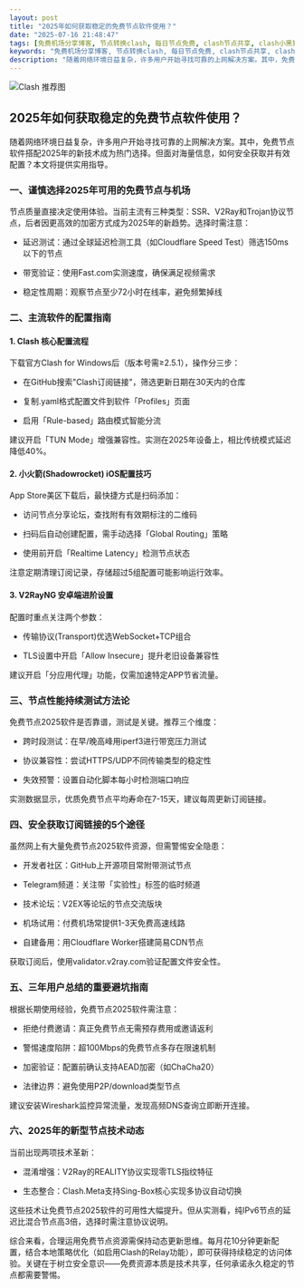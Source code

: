 ```yaml
---
layout: post
title: "2025年如何获取稳定的免费节点软件使用？"
date: "2025-07-16 21:48:47"
tags: [免费机场分享博客, 节点转换clash, 每日节点免费, clash节点共享, clash小黑猫下载]
keywords: "免费机场分享博客, 节点转换clash, 每日节点免费, clash节点共享, clash小黑猫下载"
description: "随着网络环境日益复杂，许多用户开始寻找可靠的上网解决方案。其中，免费节点软件搭配2025年的新技术成为热门选择。但面对海量信息，如何安全获取并有效配置？本文将提供实用指导。"
---
```


![Clash 推荐图](https://clashjd.github.io/assets/img/机场订阅免费.png)

## 2025年如何获取稳定的免费节点软件使用？

随着网络环境日益复杂，许多用户开始寻找可靠的上网解决方案。其中，免费节点软件搭配2025年的新技术成为热门选择。但面对海量信息，如何安全获取并有效配置？本文将提供实用指导。

### 一、谨慎选择2025年可用的免费节点与机场

节点质量直接决定使用体验。当前主流有三种类型：SSR、V2Ray和Trojan协议节点，后者因更高效的加密方式成为2025年的新趋势。选择时需注意：

- 延迟测试：通过全球延迟检测工具（如Cloudflare Speed Test）筛选150ms以下的节点

- 带宽验证：使用Fast.com实测速度，确保满足视频需求

- 稳定性周期：观察节点至少72小时在线率，避免频繁掉线

### 二、主流软件的配置指南

#### 1. Clash 核心配置流程

下载官方Clash for Windows后（版本号需≥2.5.1），操作分三步：

- 在GitHub搜索"Clash订阅链接"，筛选更新日期在30天内的仓库

- 复制.yaml格式配置文件到软件「Profiles」页面

- 启用「Rule-based」路由模式智能分流

建议开启「TUN Mode」增强兼容性。实测在2025年设备上，相比传统模式延迟降低40%。

#### 2. 小火箭(Shadowrocket) iOS配置技巧

App Store美区下载后，最快捷方式是扫码添加：

- 访问节点分享论坛，查找附有有效期标注的二维码

- 扫码后自动创建配置，需手动选择「Global Routing」策略

- 使用前开启「Realtime Latency」检测节点状态

注意定期清理订阅记录，存储超过5组配置可能影响运行效率。

#### 3. V2RayNG 安卓端进阶设置

配置时重点关注两个参数：

- 传输协议(Transport)优选WebSocket+TCP组合

- TLS设置中开启「Allow Insecure」提升老旧设备兼容性

建议开启「分应用代理」功能，仅需加速特定APP节省流量。

### 三、节点性能持续测试方法论

免费节点2025软件是否靠谱，测试是关键。推荐三个维度：

- 跨时段测试：在早/晚高峰用iperf3进行带宽压力测试

- 协议兼容性：尝试HTTPS/UDP不同传输类型的稳定性

- 失效预警：设置自动化脚本每小时检测端口响应

实测数据显示，优质免费节点平均寿命在7-15天，建议每周更新订阅链接。

### 四、安全获取订阅链接的5个途径

虽然网上有大量免费节点2025软件资源，但需警惕安全隐患：

- 开发者社区：GitHub上开源项目常附带测试节点

- Telegram频道：关注带「实验性」标签的临时频道

- 技术论坛：V2EX等论坛的节点交流版块

- 机场试用：付费机场常提供1-3天免费高速线路

- 自建备用：用Cloudflare Worker搭建简易CDN节点

获取订阅后，使用validator.v2ray.com验证配置文件安全性。

### 五、三年用户总结的重要避坑指南

根据长期使用经验，免费节点2025软件需注意：

- 拒绝付费邀请：真正免费节点无需预存费用或邀请返利

- 警惕速度陷阱：超100Mbps的免费节点多存在限速机制

- 加密验证：配置前确认支持AEAD加密（如ChaCha20）

- 法律边界：避免使用P2P/download类型节点

建议安装Wireshark监控异常流量，发现高频DNS查询立即断开连接。

### 六、2025年的新型节点技术动态

当前出现两项技术革新：

- 混淆增强：V2Ray的REALITY协议实现零TLS指纹特征

- 生态整合：Clash.Meta支持Sing-Box核心实现多协议自动切换

这些技术让免费节点2025软件的可用性大幅提升。但从实测看，纯IPv6节点的延迟比混合节点高3倍，选择时需注意协议说明。

综合来看，合理运用免费节点资源需保持动态更新思维。每月花10分钟更新配置，结合本地策略优化（如启用Clash的Relay功能），即可获得持续稳定的访问体验。关键在于树立安全意识——免费资源本质是技术共享，任何承诺永久稳定的节点都需要警惕。